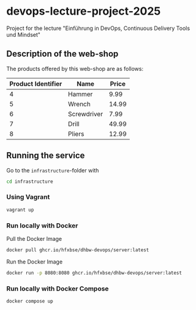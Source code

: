 # devops-lecture-project-2025

Project for the lecture "Einführung in DevOps, Continuous Delivery Tools und Mindset"

## Description of the web-shop

The products offered by this web-shop are as follows:

| Product Identifier | Name        | Price |
|--------------------|-------------|-------|
| 4                  | Hammer      | 9.99  |
| 5                  | Wrench      | 14.99 |
| 6                  | Screwdriver | 7.99  |
| 7                  | Drill       | 49.99 |
| 8                  | Pliers      | 12.99 |

## Running the service

Go to the `infrastructure`-folder with
```bash
cd infrastructure
```

### Using Vagrant
```bash
vagrant up
```

### Run locally with Docker

Pull the Docker Image
```bash
docker pull ghcr.io/hfxbse/dhbw-devops/server:latest
```

Run the Docker Image
```bash
docker run -p 8080:8080 ghcr.io/hfxbse/dhbw-devops/server:latest
```

### Run locally with Docker Compose
```bash
docker compose up
```